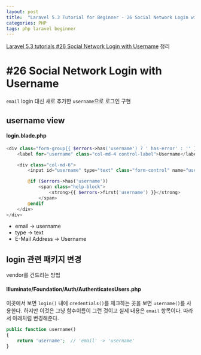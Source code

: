 ```yaml
---
layout: post
title:  "Laravel 5.3 Tutorial for Beginner - 26 Social Network Login with Username"
categories: PHP
tags: php laravel beginner
---
```

[Laravel 5.3 tutorials #26 Social Network Login with Username](https://www.youtube.com/watch?v=LLzIZ6XEbEk&list=PL3ZhWMazGi9IYymniZgqwnYuPFDvaEHJb&index=26) 정리

# #26 Social Network Login with Username
`email` login 대신 새로 추가한 `username`으로 로그인 구현

## username view

#### login.blade.php
```php
<div class="form-group{{ $errors->has('username') ? ' has-error' : '' }}">
    <label for="username" class="col-md-4 control-label">Username</label>

    <div class="col-md-6">
        <input id="username" type="text" class="form-control" name="username" value="{{ old('username') }}" required autofocus>

        @if ($errors->has('username'))
            <span class="help-block">
                <strong>{{ $errors->first('username') }}</strong>
            </span>
        @endif
    </div>
</div>
```

* email -> username
* type -> text
* E-Mail Address -> Username

## login 관련 패키지 변경
vendor를 건드리는 방법

#### Illuminate/Foundation/Auth/AuthenticatesUsers.php
이곳에서 보면 `login()` 내에 `credentials()`를 체크하는 곳을 보면 `username()`를 사용한다. 하지만 이것은 그냥 함수이름이 그런 것이고 실제 내용은 `email` 항목이다. 따라서 아래처럼 변경해준다.

```php
public function username()
{
    return 'username';  // 'email' -> 'username'
}
```
